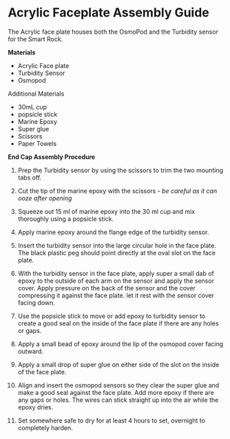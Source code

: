 # Acrylic Faceplate Assembly Guide

The Acrylic face plate houses both the OsmoPod and the Turbidity sensor for the Smart Rock.

**Materials**

* Acrylic Face plate
* Turbidity Sensor
* Osmopod

Additional Materials

* 30mL cup
* popsicle stick
* Marine Epoxy
* Super glue
* Scissors
* Paper Towels

**End Cap Assembly Procedure**

1. Prep the Turbidity sensor by using the scissors to trim the two mounting tabs off.

2. Cut the tip of the marine epoxy with the scissors - *be careful as it can ooze after opening*

3. Squeeze out 15 ml of marine epoxy into the 30 ml cup and mix thoroughly using a popsicle stick.

4. Apply marine epoxy around the flange edge of the turbidity sensor.

5. Insert the turbidity sensor into the large circular hole in the face plate. The black plastic peg should point directly at the oval slot on the face plate.

6. With the turbidity sensor in the face plate, apply super a small dab of epoxy to the outside of each arm on the sensor and apply the sensor cover. Apply pressure on the back of the sensor and the cover compressing it against the face plate. let it rest with the sensor cover facing down. 

7. Use the popsicle stick to move or add epoxy to turbidity sensor to create a good seal on the inside of the face plate if there are any holes or gaps.

8. Apply a small bead of epoxy around the lip of the osmopod cover facing outward. 

9. Apply a small drop of super glue on either side of the slot on the inside of the face plate. 

10. Align and insert the osmopod sensors so they clear the super glue and make a good seal against the face plate. Add more epoxy if there are any gaps or holes. The wires can stick straight up into the air while the epoxy dries. 

8. Set somewhere safe to dry for at least 4 hours to set, overnight to completely harden.
